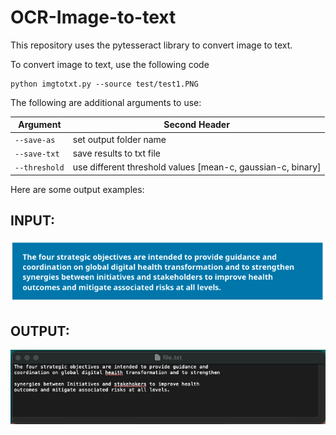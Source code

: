 # OCR-Image-to-text

This repository uses the pytesseract library to convert image to text. 

To convert image to text, use the following code
```
python imgtotxt.py --source test/test1.PNG
```

The following are additional arguments to use:

| Argument | Second Header |
| ------------- | ------------- |
| ```--save-as```  | set output folder name  |
| ```--save-txt```  | save results to txt file  |
| ```--threshold``` | use different threshold values [mean-c, gaussian-c, binary] |





Here are some output examples:
## INPUT:
![alt-text](https://github.com/pfdhn/OCR-Image-to-text/blob/main/sample/sample1.png)

## OUTPUT:
![alt-text](https://github.com/pfdhn/OCR-Image-to-text/blob/main/sample/sample1_output.png)
